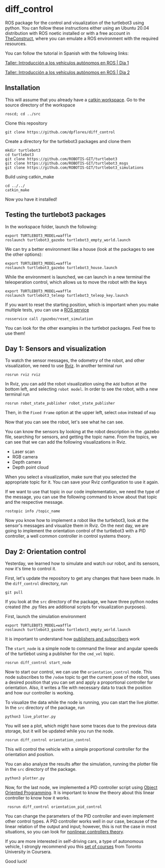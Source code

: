 diff_control
===

ROS package for the control and visualization of the turtlebot3 using python. You can follow these instructions either using an Ubuntu 20.04 distribution with ROS noetic installed or with a free account in [TheConstruct](https://www.theconstructsim.com/), where you can emulate a ROS environment with the required resources.

You can follow the tutorial in Spanish with the following links:

[Taller: Introducción a los vehículos autónomos en ROS | Dia 1](https://www.youtube.com/watch?v=vtfcCDMhpk8&t=542s)

[Taller: Introducción a los vehículos autónomos en ROS | Dia 2](https://www.youtube.com/watch?v=TScjs6bCX38&t=150s)

## Installation

This will assume that you already have a [catkin workspace](http://wiki.ros.org/catkin/Tutorials/create_a_workspace).
Go to the source directory of the workspace
  ```
  roscd; cd ../src
  ```
  
Clone this repository
  ```
  git clone https://github.com/dpflores/diff_control
  ```
Create a  directory for the turtlebot3 packages and clone them
  ```
  mkdir turtlebot3
  cd turtlebot3
  git clone https://github.com/ROBOTIS-GIT/turtlebot3
  git clone https://github.com/ROBOTIS-GIT/turtlebot3_msgs
  git clone https://github.com/ROBOTIS-GIT/turtlebot3_simulations

  ```

Build using catkin_make
  ```
  cd ../../
  catkin_make
  ```
Now you have it installed! 

## Testing the turtlebot3 packages

In the workspace folder, launch the following:
  ```
  export TURTLEBOT3_MODEL=waffle
  roslaunch turtlebot3_gazebo turtlebot3_empty_world.launch
  ```
We can try a better environment like a house (look at the packages to see the other options):
  ```
  export TURTLEBOT3_MODEL=waffle
  roslaunch turtlebot3_gazebo turtlebot3_house.launch
  ``` 
While the environment is launched, we can launch in a new terminal the teleoperation control, which allows us to move the robot with the keys
  ```
  export TURTLEBOT3_MODEL=waffle
  roslaunch turtlebot3_teleop turtlebot3_teleop_key.launch
  ``` 
If you want to reset the starting position, which is important when you make multiple tests, you can use a [ROS service](http://wiki.ros.org/rosservice)
  ```
  rosservice call /gazebo/reset_simulation
  ``` 

You can look for the other examples in the turtlebot packages. Feel free to use them!
  
## Day 1: Sensors and visualization

To watch the sensor messages, the odometry of the robot, and other visualization, we need to use [Rviz](http://wiki.ros.org/rviz). In another terminal run

  ```
  rosrun rviz rviz
  ``` 
In Rviz, you can add the robot visualization using the `Add` button at the bottom left, and selecting `robot model`. In order to see the robot, with a new terminal run

  ```
  rosrun robot_state_publisher robot_state_publisher 
  ``` 
Then, in the `Fixed Frame` option at the upper left, select `odom` instead of `map`

Now that you can see the robot, let's see what he can see.

You can know the sensors by looking at the robot description in the .gazebo file, searching for sensors, and getting the topic name.
From the topics, we can see that we can add the following visualizations in Rviz.

<ul>
  <li>Laser scan</li>
  <li>RGB camera </li>
  <li>Depth camera</li>
  <li>Depth point cloud</li>
</ul>
When you select a visualization, make sure that you selected the appropriate topic for it. You can save your Rviz configuration to use it again.

If we want to use that topic in our code implementation, we need the type of the message, you can use the following command to know about that topic and the respective message.

  ```
  rostopic info /topic_name
  ``` 
Now you know how to implement a robot like the turtlebot3, look at the sensor's messages and visualize them in Rviz. On the next day, we are going to implement the orientation control of the turtlebot3 with a PID controller, a well common controller in control systems theory.

## Day 2: Orientation control

Yesterday, we learned how to simulate and watch our robot, and its sensors, now it's time to control it.

First, let's update the repository to get any changes that have been made. In the `diff_control` directory, run

  ```
  git pull
  ``` 

If you look at the `src` directory of the package, we have three python nodes created (the .py files are additional scripts for visualization purposes).

First, launch the simulation environment

  ```
  export TURTLEBOT3_MODEL=waffle
  roslaunch turtlebot3_gazebo turtlebot3_empty_world.launch
  ``` 
It is important to understand how [publishers and subscribers](http://wiki.ros.org/ROS/Tutorials/WritingPublisherSubscriber%28python%29) work 

The `start_node` is a simple node to command the linear and angular speeds of the turtlebot using a publisher for the `cmd_vel` topic.

  ```
  rosrun diff_control start_node
  ``` 
Now to start our control, we can use the `orientation_control` node. This node subscribes to the `/odom` topic to get the current pose of the robot, uses a desired position that you can set and apply a proportional controller for orientation. Also, it writes a file with necessary data to track the position and how our controller is working.

To visualize the data while the node is running, you can start the live plotter. In the `src` directory of the package, run

  ```
  python3 live_plotter.py
  ``` 

You will see a plot, which might have some traces due to the previous data storage, but it will be updated while you run the node. 

  ```
  rosrun diff_control orientation_control
  ``` 

This will control the vehicle with a simple proportional controller for the orientation and position.

You can also analyze the results after the simulation, running the plotter file in the `src` directory of the package.

  ```
  python3 plotter.py
  ``` 

Now, for the last node, we implemented a PID controller script using [Object Oriented Programming](https://pythonprogramming.net/object-oriented-programming-introduction-intermediate-python-tutorial/). It is important to know the theory about this linear controller to know how it works. 

 ```
  rosrun diff_control orientation_pid_control
  ``` 

You can change the parameters of the PID controller and even implement other control types. A PID controller works well in our case, because of the linear relation of the output and input; however, this is not the case in most situations, so you can look for [nonlinear controllers theory](https://www.youtube.com/watch?v=LpoGv3gIeG0&list=PLMFfRskH3EaqITi8mu6mKWAq2T_lrqwq9).

If you are more interested in self-driving cars, a type of autonomous vehicle, I strongly recommend you this [set of courses](https://www.coursera.org/specializations/self-driving-cars?) from Toronto University in Coursera.

Good luck!
